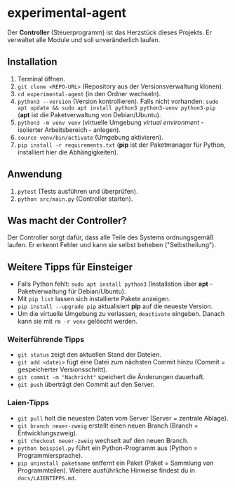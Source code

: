 # experimental-agent

Der **Controller** (Steuerprogramm) ist das Herzstück dieses Projekts. Er verwaltet alle Module und soll unveränderlich laufen.

## Installation

1. Terminal öffnen.
2. `git clone <REPO-URL>` (Repository aus der Versionsverwaltung klonen).
3. `cd experimental-agent` (in den Ordner wechseln).
4. `python3 --version` (Version kontrollieren). Falls nicht vorhanden: `sudo apt update && sudo apt install python3 python3-venv python3-pip` (**apt** ist die Paketverwaltung von Debian/Ubuntu).
5. `python3 -m venv venv` (virtuelle Umgebung *virtual environment* - isolierter Arbeitsbereich - anlegen).
6. `source venv/bin/activate` (Umgebung aktivieren).
7. `pip install -r requirements.txt` (**pip** ist der Paketmanager für Python, installiert hier die Abhängigkeiten).

## Anwendung

1. `pytest` (Tests ausführen und überprüfen).
2. `python src/main.py` (Controller starten).

## Was macht der Controller?

Der Controller sorgt dafür, dass alle Teile des Systems ordnungsgemäß laufen. Er erkennt Fehler und kann sie selbst beheben ("Selbstheilung").

## Weitere Tipps für Einsteiger

* Falls Python fehlt: `sudo apt install python3` (Installation über **apt** - Paketverwaltung für Debian/Ubuntu).
* Mit `pip list` lassen sich installierte Pakete anzeigen.
* `pip install --upgrade pip` aktualisiert **pip** auf die neueste Version.
* Um die virtuelle Umgebung zu verlassen, `deactivate` eingeben. Danach kann sie mit `rm -r venv` gelöscht werden.

### Weiterführende Tipps

* `git status` zeigt den aktuellen Stand der Dateien.
* `git add <datei>` fügt eine Datei zum nächsten Commit hinzu (Commit = gespeicherter Versionsschritt).
* `git commit -m "Nachricht"` speichert die Änderungen dauerhaft.
* `git push` überträgt den Commit auf den Server.

### Laien-Tipps

* `git pull` holt die neuesten Daten vom Server (Server = zentrale Ablage).
* `git branch neuer-zweig` erstellt einen neuen Branch (Branch = Entwicklungszweig).
* `git checkout neuer-zweig` wechselt auf den neuen Branch.
* `python beispiel.py` führt ein Python-Programm aus (Python = Programmiersprache).
* `pip uninstall paketname` entfernt ein Paket (Paket = Sammlung von Programmteilen).
Weitere ausführliche Hinweise findest du in `docs/LAIENTIPPS.md`.
